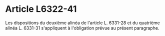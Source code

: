 # Article L6322-41

Les dispositions du deuxième alinéa de l'article L. 6331-28 et du quatrième alinéa L. 6331-31 s'appliquent à l'obligation prévue au présent paragraphe.